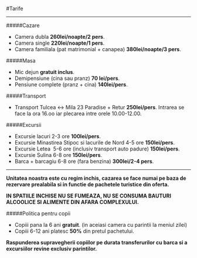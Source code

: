 #Tarife

------

#####Cazare
- Camera dubla **260lei/noapte/2 pers**.
- Camera single **220lei/noapte/1 pers**.
- Camera familiala (pat matrimonial + canapea) **380lei/noapte/3 pers**.


#####Masa
- Mic dejun **gratuit inclus**.
- Demipensiune (cina sau pranz) **70 lei/pers**.
- Pensiune complete (pranz + cina) **140lei/pers**.


#####Transport 
- Transport Tulcea <-> Mila 23 Paradise + Retur **250lei/pers**. Intrarea se face la ora 16.oo iar plecarea intre orele 10.00-12.00.


#####Excursii
- Excursie lacuri 2-3 ore **100lei/pers**.
- Excursie Minastirea Stipoc si lacurile de Nord 4-5 ore **150lei/pers**.
- Excursie Letea  5-6 ore (inclusiv transport auto padure) **150lei/pers**.
- Excursie Sulina 6-8 ore **150lei/pers**.
- Barca + barcagiu 6-8 ore (fara benzina) **300lei/2-4 pers**.

------

**Unitatea noastra este cu regim inchis, cazarea se face numai pe baza de rezervare prealabila si in functie de pachetele turistice din oferta.**

**IN SPATIILE INCHISE NU SE FUMEAZA, NU SE CONSUMA BAUTURI ALCOOLICE SI ALIMENTE DIN AFARA COMPLEXULUI.**

#####Politica pentru copii
- Copiii pana la 6 ani **gratuit**. (in aceiasi camera cu parintii la meniul zilei)
- Copiii 6-12 ani platesc **50%** din pretul pachetului.

**Raspunderea supravegherii copiilor pe durata transferurilor cu barca si a excursiilor revine exclusiv parintilor.**
